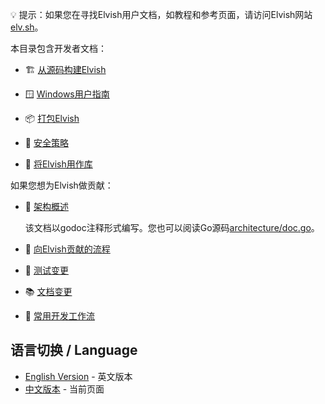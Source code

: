 💡 提示：如果您在寻找Elvish用户文档，如教程和参考页面，请访问Elvish网站[elv.sh](https://elv.sh)。

本目录包含开发者文档：

-   🏗️ [从源码构建Elvish](building_CN.md)

-   🪟 [Windows用户指南](windows_CN.md)

-   📦 [打包Elvish](packaging_CN.md)

-   🔑 [安全策略](security_CN.md)

-   🧩 [将Elvish用作库](elvish-as-library_CN.md)

如果您想为Elvish做贡献：

-   🏢
    [架构概述](https://pkg.go.dev/src.elv.sh@master/docs/architecture)

    该文档以godoc注释形式编写。您也可以阅读Go源码[architecture/doc.go](architecture/doc.go)。

-   👋 [向Elvish贡献的流程](contributing_CN.md)

-   🧪 [测试变更](testing_CN.md)

-   📚 [文档变更](documenting_CN.md)

-   🔧 [常用开发工作流](workflows_CN.md)

## 语言切换 / Language

- [English Version](README.md) - 英文版本
- [中文版本](README_CN.md) - 当前页面